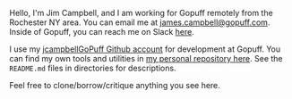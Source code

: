 Hello, I'm Jim Campbell, and I am working for Gopuff remotely from the Rochester NY area.  You can email me at james.campbell@gopuff.com. Inside of Gopuff, you can reach me on Slack [here](https://app.slack.com/client/T3GPLP093/D02GFELPT24/user_profile/U02FLTJFW1G).

I use my [jcampbellGoPuff Github account](https://github.com/jcampbellGoPuff) for development at Gopuff.  You can find my own tools and utilities in [my personal repository here](https://github.com/jcampbellGoPuff/jcampbellGoPuff).  See the `README.md` files in directories for descriptions.

Feel free to clone/borrow/critique anything you see here.

<!---
jcampbellGoPuff/jcampbellGoPuff is a ✨ special ✨ repository because its `README.md` (this file) appears on your GitHub profile.
You can click the Preview link to take a look at your changes.
--->
